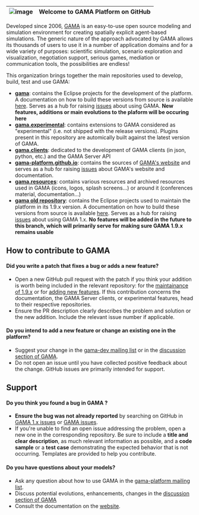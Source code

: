 | ![image](https://user-images.githubusercontent.com/579256/235314370-b377a561-e108-40bc-8e75-0c23ef539148.png) | Welcome to GAMA Platform on GitHub |
|----|--------------------------------------------------------|
  
  
Developed since 2006, [GAMA](https://gama-platform.org) is an easy-to-use open source modeling and simulation environment for creating spatially explicit agent-based simulations. The generic nature of the approach advocated by GAMA allows its thousands of users to use it in a number of application domains and for a wide variety of purposes: scientific simulation, scenario exploration and visualization, negotiation support, serious games, mediation or communication tools, the possibilities are endless!

This organization brings together the main repositories used to develop, build, test and use GAMA:

- **[gama](https://github.com/gama-platform/new.gama)**: contains the Eclipse projects for the development of the platform. A documentation on how to build these versions from source is available [here](https://github.com/gama-platform/gama/wiki/InstallingGitVersion). Serves as a hub for raising [issues](https://github.com/gama-platform/gama/issues) about using GAMA. **New features, additions or main evolutions to the plaform will be occuring here**
- **[gama.experimental](https://github.com/gama-platform/gama.experimental)**: contains extensions to GAMA considered as "experimental" (i.e. not shipped with the release versions). Plugins present in this repository are automically built against the latest version of GAMA. 
- **[gama.clients](https://github.com/gama-platform/gama.client)**: dedicated to the development of GAMA clients (in json, python, etc.) and the GAMA Server API
- **[gama-platform.github.io](https://github.com/gama-platform/gama-platform.github.io)**: contains the sources of [GAMA's website](https://gama-platform.org) and serves as a hub for raising [issues](https://github.com/gama-platform/gama-platform.github.io/issues) about GAMA's website and documentation. 
- **[gama.resources](https://github.com/gama-platform/gama.resources)**: contains various resources and archived resources used in GAMA (icons, logos, splash screens...) or around it (conferences material, documentation...)
- **[gama old repository](https://github.com/gama-platform/gama.old)**: contains the Eclipse projects used to maintain the platform in its 1.9.x version. A documentation on how to build these versions from source is available [here](https://github.com/gama-platform/gama.old/wiki/InstallingGitVersion). Serves as a hub for raising [issues](https://github.com/gama-platform/gama.old/issues) about using GAMA 1.x. **No features will be added in the future to this branch, which will primarily serve for making sure GAMA 1.9.x remains usable**

## How to contribute to GAMA
#### **Did you write a patch that fixes a bug or adds a new feature?**
- Open a new GitHub pull request with the patch if you think your addition is worth being included in the relevant repository: for the [maintainance of 1.9.x](https://github.com/gama-platform/gama.old/pulls) or for [adding new features](https://github.com/gama-platform/gama/pulls). If this contribution concerns the documentation, the GAMA Server clients, or experimental features, head to their respective repositories.
- Ensure the PR description clearly describes the problem and solution or the new addition. Include the relevant issue number if applicable.

#### **Do you intend to add a new feature or change an existing one in the platform?**
* Suggest your change in the [gama-dev mailing list](https://groups.google.com/forum/#!forum/gama-dev) or in the [discussion section of GAMA](https://github.com/gama-platform/gama/discussions).
* Do not open an issue until you have collected positive feedback about the change. GitHub issues are primarily intended for support.

## Support

#### **Do you think you found a bug in GAMA ?**

* **Ensure the bug was not already reported** by searching on GitHub in [GAMA 1.x issues](https://github.com/gama-platform/gama.old/issues) or [GAMA issues](https://github.com/gama-platform/gama/issues).
* If you're unable to find an open issue addressing the problem, open a new one in the corresponding repository. Be sure to include a **title and clear description**, as much relevant information as possible, and a **code sample** or a **test case** demonstrating the expected behavior that is not occurring. Templates are provided to help you contribute.

#### **Do you have questions about your models?**

* Ask any question about how to use GAMA in the [gama-platform mailing list](https://groups.google.com/forum/#!forum/gama-platform).
* Discuss potential evolutions, enhancements, changes in the [discussion section of GAMA](https://github.com/gama-platform/gama/discussions)
* Consult the documentation on the [website](http://gama-platform.org).
</br>
